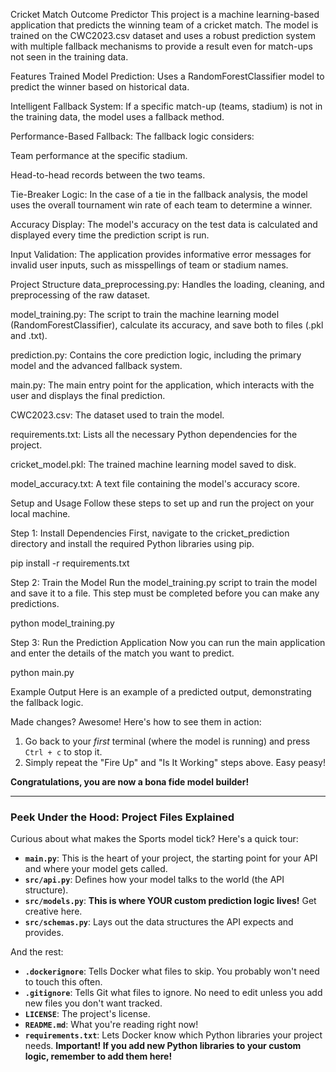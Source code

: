 Cricket Match Outcome Predictor
This project is a machine learning-based application that predicts the winning team of a cricket match. The model is trained on the CWC2023.csv dataset and uses a robust prediction system with multiple fallback mechanisms to provide a result even for match-ups not seen in the training data.

Features
Trained Model Prediction: Uses a RandomForestClassifier model to predict the winner based on historical data.

Intelligent Fallback System: If a specific match-up (teams, stadium) is not in the training data, the model uses a fallback method.

Performance-Based Fallback: The fallback logic considers:

Team performance at the specific stadium.

Head-to-head records between the two teams.

Tie-Breaker Logic: In the case of a tie in the fallback analysis, the model uses the overall tournament win rate of each team to determine a winner.

Accuracy Display: The model's accuracy on the test data is calculated and displayed every time the prediction script is run.

Input Validation: The application provides informative error messages for invalid user inputs, such as misspellings of team or stadium names.

Project Structure
data_preprocessing.py: Handles the loading, cleaning, and preprocessing of the raw dataset.

model_training.py: The script to train the machine learning model (RandomForestClassifier), calculate its accuracy, and save both to files (.pkl and .txt).

prediction.py: Contains the core prediction logic, including the primary model and the advanced fallback system.

main.py: The main entry point for the application, which interacts with the user and displays the final prediction.

CWC2023.csv: The dataset used to train the model.

requirements.txt: Lists all the necessary Python dependencies for the project.

cricket_model.pkl: The trained machine learning model saved to disk.

model_accuracy.txt: A text file containing the model's accuracy score.

Setup and Usage
Follow these steps to set up and run the project on your local machine.

Step 1: Install Dependencies
First, navigate to the cricket_prediction directory and install the required Python libraries using pip.

pip install -r requirements.txt

Step 2: Train the Model
Run the model_training.py script to train the model and save it to a file. This step must be completed before you can make any predictions.

python model_training.py

Step 3: Run the Prediction Application
Now you can run the main application and enter the details of the match you want to predict.

python main.py

Example Output
Here is an example of a predicted output, demonstrating the fallback logic.

Made changes? Awesome! Here's how to see them in action:

1.  Go back to your *first* terminal (where the model is running) and press `Ctrl + c` to stop it.
2.  Simply repeat the "Fire Up" and "Is It Working" steps above. Easy peasy!

**Congratulations, you are now a bona fide model builder!**

---

### Peek Under the Hood: Project Files Explained

Curious about what makes the Sports model tick? Here's a quick tour:

* **`main.py`**: This is the heart of your project, the starting point for your API and where your model gets called.
* **`src/api.py`**: Defines how your model talks to the world (the API structure).
* **`src/models.py`**: **This is where YOUR custom prediction logic lives!** Get creative here.
* **`src/schemas.py`**: Lays out the data structures the API expects and provides.

And the rest:

* **`.dockerignore`**: Tells Docker what files to skip. You probably won't need to touch this often.
* **`.gitignore`**: Tells Git what files to ignore. No need to edit unless you add new files you don't want tracked.
* **`LICENSE`**: The project's license.
* **`README.md`**: What you're reading right now!
* **`requirements.txt`**: Lets Docker know which Python libraries your project needs. **Important! If you add new Python libraries to your custom logic, remember to add them here!**


